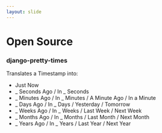 ```yaml
---
layout: slide
---
```


# Open Source

### django-pretty-times

Translates a Timestamp into:

* Just Now
* _ Seconds Ago / In _ Seconds
* _ Minutes Ago / In _ Minutes / A Minute Ago / In a Minute
* _ Days Ago / In _ Days / Yesterday / Tomorrow
* _ Weeks Ago / In _ Weeks / Last Week / Next Week
* _ Months Ago / In _ Months / Last Month / Next Month
* _ Years Ago / In _ Years / Last Year / Next Year
